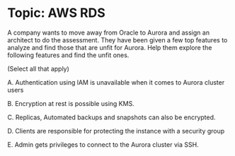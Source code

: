 
# Topic: AWS RDS
A company wants to move away from Oracle to Aurora and assign an architect to do the assessment. They have been given a few top features to analyze and find those that are unfit for Aurora. Help them explore the following features and find the unfit ones.

(Select all that apply)

A. Authentication using lAM is unavailable when it comes to Aurora cluster users

B. Encryption at rest is possible using KMS.

C. Replicas, Automated backups and snapshots can also be encrypted.

D. Clients are responsible for protecting the instance with a security group

E. Admin gets privileges to connect to the Aurora cluster via SSH.
